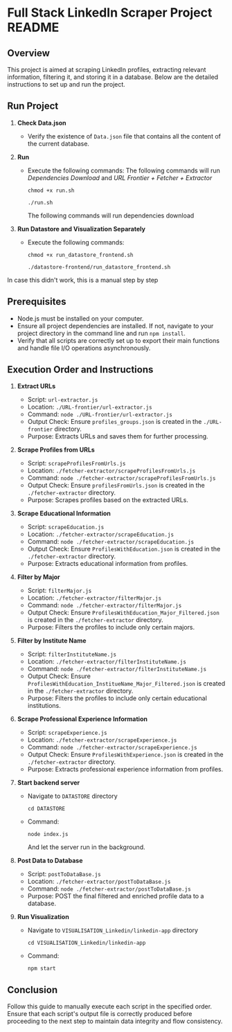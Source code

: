 # Full Stack LinkedIn Scraper Project README

## Overview

This project is aimed at scraping LinkedIn profiles, extracting relevant information, filtering it, and storing it in a database. Below are the detailed instructions to set up and run the project.
## Run Project
1. **Check Data.json**
   - Verify the existence of `Data.json` file that contains all the content of the current database.

2. **Run**
   - Execute the following commands:
     The following commands will run *Dependencies Download* and *URL Frontier + Fetcher + Extractor*

     ```
     chmod +x run.sh
     ```
     ```
     ./run.sh
     ```
     The following commands will run dependencies download

3. **Run Datastore and Visualization Separately**
   - Execute the following commands:
     ```
     chmod +x run_datastore_frontend.sh
     ```
     ```
     ./datastore-frontend/run_datastore_frontend.sh
     ```
In case this didn't work, this is a manual step by step

## Prerequisites

- Node.js must be installed on your computer.
- Ensure all project dependencies are installed. If not, navigate to your project directory in the command line and run `npm install`.
- Verify that all scripts are correctly set up to export their main functions and handle file I/O operations asynchronously.

## Execution Order and Instructions

1. **Extract URLs**
   - Script: `url-extractor.js`
   - Location: `./URL-frontier/url-extractor.js`
   - Command: `node ./URL-frontier/url-extractor.js`
   - Output Check: Ensure `profiles_groups.json` is created in the `./URL-frontier` directory.
   - Purpose: Extracts URLs and saves them for further processing.

2. **Scrape Profiles from URLs**
   - Script: `scrapeProfilesFromUrls.js`
   - Location: `./fetcher-extractor/scrapeProfilesFromUrls.js`
   - Command: `node ./fetcher-extractor/scrapeProfilesFromUrls.js`
   - Output Check: Ensure `profilesFromUrls.json` is created in the `./fetcher-extractor` directory.
   - Purpose: Scrapes profiles based on the extracted URLs.

3. **Scrape Educational Information**
   - Script: `scrapeEducation.js`
   - Location: `./fetcher-extractor/scrapeEducation.js`
   - Command: `node ./fetcher-extractor/scrapeEducation.js`
   - Output Check: Ensure `ProfilesWithEducation.json` is created in the `./fetcher-extractor` directory.
   - Purpose: Extracts educational information from profiles.

4. **Filter by Major**
   - Script: `filterMajor.js`
   - Location: `./fetcher-extractor/filterMajor.js`
   - Command: `node ./fetcher-extractor/filterMajor.js`
   - Output Check: Ensure `ProfilesWithEducation_Major_Filtered.json` is created in the `./fetcher-extractor` directory.
   - Purpose: Filters the profiles to include only certain majors.

5. **Filter by Institute Name**
   - Script: `filterInstituteName.js`
   - Location: `./fetcher-extractor/filterInstituteName.js`
   - Command: `node ./fetcher-extractor/filterInstituteName.js`
   - Output Check: Ensure `ProfilesWithEducation_InstitueName_Major_Filtered.json` is created in the `./fetcher-extractor` directory.
   - Purpose: Filters the profiles to include only certain educational institutions.

6. **Scrape Professional Experience Information**
   - Script: `scrapeExperience.js`
   - Location: `./fetcher-extractor/scrapeExperience.js`
   - Command: `node ./fetcher-extractor/scrapeExperience.js`
   - Output Check: Ensure `ProfilesWithExperience.json` is created in the `./fetcher-extractor` directory.
   - Purpose: Extracts professional experience information from profiles.

7. **Start backend server**
   - Navigate to `DATASTORE` directory
     
     ```
     cd DATASTORE
     ```
   - Command:
     ```
     node index.js
     ```
     And let the server run in the background.

8. **Post Data to Database**
   - Script: `postToDataBase.js`
   - Location: `./fetcher-extractor/postToDataBase.js`
   - Command: `node ./fetcher-extractor/postToDataBase.js`
   - Purpose: POST the final filtered and enriched profile data to a database.

9. **Run Visualization**
   - Navigate to `VISUALISATION_Linkedin/linkedin-app` directory
     
     ```
     cd VISUALISATION_Linkedin/linkedin-app
     ```
   - Command:
     ```
     npm start
     ```

## Conclusion

Follow this guide to manually execute each script in the specified order. Ensure that each script's output file is correctly produced before proceeding to the next step to maintain data integrity and flow consistency.
